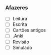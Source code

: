 ### Afazeres
- [ ] Leitura
 - [ ] Escrita
 - [ ] Cartões antigos
 - [ ] .Anki
 - [ ] Revisão
 - [ ] Simulado